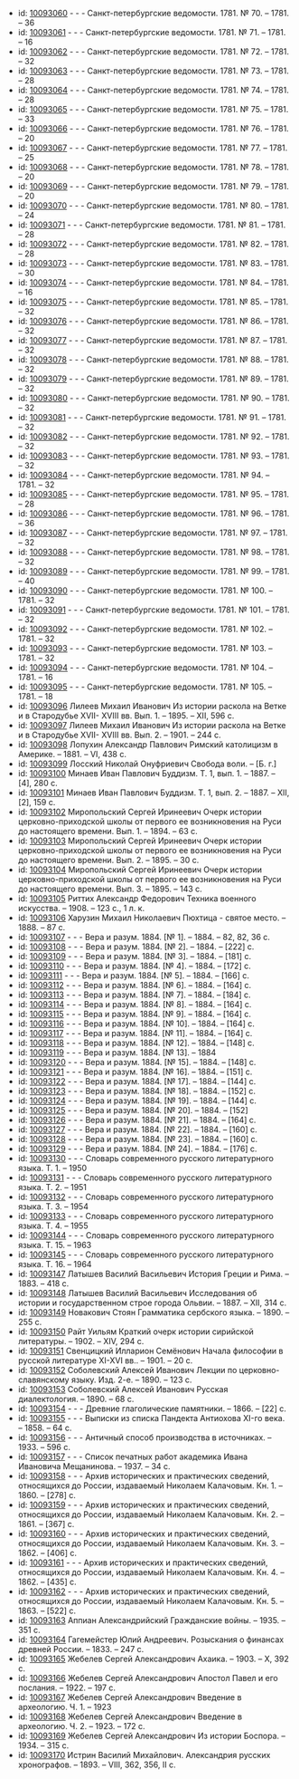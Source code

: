 <ul>
<li>id: <a href="http://books.e-heritage.ru/book/10093060">10093060</a>	- - - Санкт-петербургские ведомости. 1781. № 70. – 1781. – 36</li>
<li>id: <a href="http://books.e-heritage.ru/book/10093061">10093061</a>	- - - Санкт-петербургские ведомости. 1781. № 71. – 1781. – 16</li>
<li>id: <a href="http://books.e-heritage.ru/book/10093062">10093062</a>	- - - Санкт-петербургские ведомости. 1781. № 72. – 1781. – 32</li>
<li>id: <a href="http://books.e-heritage.ru/book/10093063">10093063</a>	- - - Санкт-петербургские ведомости. 1781. № 73. – 1781. – 28</li>
<li>id: <a href="http://books.e-heritage.ru/book/10093064">10093064</a>	- - - Санкт-петербургские ведомости. 1781. № 74. – 1781. – 28</li>
<li>id: <a href="http://books.e-heritage.ru/book/10093065">10093065</a>	- - - Санкт-петербургские ведомости. 1781. № 75. – 1781. – 33</li>
<li>id: <a href="http://books.e-heritage.ru/book/10093066">10093066</a>	- - - Санкт-петербургские ведомости. 1781. № 76. – 1781. – 20</li>
<li>id: <a href="http://books.e-heritage.ru/book/10093067">10093067</a>	- - - Санкт-петербургские ведомости. 1781. № 77. – 1781. – 25</li>
<li>id: <a href="http://books.e-heritage.ru/book/10093068">10093068</a>	- - - Санкт-петербургские ведомости. 1781. № 78. – 1781. – 20</li>
<li>id: <a href="http://books.e-heritage.ru/book/10093069">10093069</a>	- - - Санкт-петербургские ведомости. 1781. № 79. – 1781. – 20</li>
<li>id: <a href="http://books.e-heritage.ru/book/10093070">10093070</a>	- - - Санкт-петербургские ведомости. 1781. № 80. – 1781. – 24</li>
<li>id: <a href="http://books.e-heritage.ru/book/10093071">10093071</a>	- - - Санкт-петербургские ведомости. 1781. № 81. – 1781. – 28</li>
<li>id: <a href="http://books.e-heritage.ru/book/10093072">10093072</a>	- - - Санкт-петербургские ведомости. 1781. № 82. – 1781. – 28</li>
<li>id: <a href="http://books.e-heritage.ru/book/10093073">10093073</a>	- - - Санкт-петербургские ведомости. 1781. № 83. – 1781. – 30</li>
<li>id: <a href="http://books.e-heritage.ru/book/10093074">10093074</a>	- - - Санкт-петербургские ведомости. 1781. № 84. – 1781. – 16</li>
<li>id: <a href="http://books.e-heritage.ru/book/10093075">10093075</a>	- - - Санкт-петербургские ведомости. 1781. № 85. – 1781. – 32</li>
<li>id: <a href="http://books.e-heritage.ru/book/10093076">10093076</a>	- - - Санкт-петербургские ведомости. 1781. № 86. – 1781. – 32</li>
<li>id: <a href="http://books.e-heritage.ru/book/10093077">10093077</a>	- - - Санкт-петербургские ведомости. 1781. № 87. – 1781. – 32</li>
<li>id: <a href="http://books.e-heritage.ru/book/10093078">10093078</a>	- - - Санкт-петербургские ведомости. 1781. № 88. – 1781. – 32</li>
<li>id: <a href="http://books.e-heritage.ru/book/10093079">10093079</a>	- - - Санкт-петербургские ведомости. 1781. № 89. – 1781. – 32</li>
<li>id: <a href="http://books.e-heritage.ru/book/10093080">10093080</a>	- - - Санкт-петербургские ведомости. 1781. № 90. – 1781. – 32</li>
<li>id: <a href="http://books.e-heritage.ru/book/10093081">10093081</a>	- - - Санкт-петербургские ведомости. 1781. № 91. – 1781. – 32</li>
<li>id: <a href="http://books.e-heritage.ru/book/10093082">10093082</a>	- - - Санкт-петербургские ведомости. 1781. № 92. – 1781. – 32</li>
<li>id: <a href="http://books.e-heritage.ru/book/10093083">10093083</a>	- - - Санкт-петербургские ведомости. 1781. № 93. – 1781. – 32</li>
<li>id: <a href="http://books.e-heritage.ru/book/10093084">10093084</a>	- - - Санкт-петербургские ведомости. 1781. № 94. – 1781. – 32</li>
<li>id: <a href="http://books.e-heritage.ru/book/10093085">10093085</a>	- - - Санкт-петербургские ведомости. 1781. № 95. – 1781. – 28</li>
<li>id: <a href="http://books.e-heritage.ru/book/10093086">10093086</a>	- - - Санкт-петербургские ведомости. 1781. № 96. – 1781. – 36</li>
<li>id: <a href="http://books.e-heritage.ru/book/10093087">10093087</a>	- - - Санкт-петербургские ведомости. 1781. № 97. – 1781. – 32</li>
<li>id: <a href="http://books.e-heritage.ru/book/10093088">10093088</a>	- - - Санкт-петербургские ведомости. 1781. № 98. – 1781. – 32</li>
<li>id: <a href="http://books.e-heritage.ru/book/10093089">10093089</a>	- - - Санкт-петербургские ведомости. 1781. № 99. – 1781. – 40</li>
<li>id: <a href="http://books.e-heritage.ru/book/10093090">10093090</a>	- - - Санкт-петербургские ведомости. 1781. № 100. – 1781. – 32</li>
<li>id: <a href="http://books.e-heritage.ru/book/10093091">10093091</a>	- - - Санкт-петербургские ведомости. 1781. № 101. – 1781. – 32</li>
<li>id: <a href="http://books.e-heritage.ru/book/10093092">10093092</a>	- - - Санкт-петербургские ведомости. 1781. № 102. – 1781. – 32</li>
<li>id: <a href="http://books.e-heritage.ru/book/10093093">10093093</a>	- - - Санкт-петербургские ведомости. 1781. № 103. – 1781. – 32</li>
<li>id: <a href="http://books.e-heritage.ru/book/10093094">10093094</a>	- - - Санкт-петербургские ведомости. 1781. № 104. – 1781. – 16</li>
<li>id: <a href="http://books.e-heritage.ru/book/10093095">10093095</a>	- - - Санкт-петербургские ведомости. 1781. № 105. – 1781. – 18</li>
<li>id: <a href="http://books.e-heritage.ru/book/10093096">10093096</a>	Лилеев Михаил Иванович Из истории раскола на Ветке и в Стародубье XVII- XVIII вв. Вып. 1. – 1895. – XII, 596 с.</li>
<li>id: <a href="http://books.e-heritage.ru/book/10093097">10093097</a>	Лилеев Михаил Иванович Из истории раскола на Ветке и в Стародубье XVII- XVIII вв. Вып. 2. – 1901. – 244 с.</li>
<li>id: <a href="http://books.e-heritage.ru/book/10093098">10093098</a>	Лопухин Александр Павлович Римский католицизм в Америке. – 1881. – VI, 438 с.</li>
<li>id: <a href="http://books.e-heritage.ru/book/10093099">10093099</a>	Лосский Николай Онуфриевич Свобода воли. – [Б. г.]</li>
<li>id: <a href="http://books.e-heritage.ru/book/10093100">10093100</a>	Минаев Иван Павлович Буддизм. Т. 1, вып. 1. – 1887. – [4], 280 с.</li>
<li>id: <a href="http://books.e-heritage.ru/book/10093101">10093101</a>	Минаев Иван Павлович Буддизм. Т. 1, вып. 2. – 1887. – XII, [2], 159 с.</li>
<li>id: <a href="http://books.e-heritage.ru/book/10093102">10093102</a>	Миропольский Сергей Иринеевич Очерк истории церковно-приходской школы от первого ее возникновения на Руси до настоящего времени. Вып. 1. – 1894. – 63 с.</li>
<li>id: <a href="http://books.e-heritage.ru/book/10093103">10093103</a>	Миропольский Сергей Иринеевич Очерк истории церковно-приходской школы от первого ее возникновения на Руси до настоящего времени. Вып. 2. – 1895. – 30 с.</li>
<li>id: <a href="http://books.e-heritage.ru/book/10093104">10093104</a>	Миропольский Сергей Иринеевич Очерк истории церковно-приходской школы от первого ее возникновения на Руси до настоящего времени. Вып. 3. – 1895. – 143 с.</li>
<li>id: <a href="http://books.e-heritage.ru/book/10093105">10093105</a>	Риттих Александр Федорович Техника военного искусства. – 1908. – 123 с., 1 л. к.</li>
<li>id: <a href="http://books.e-heritage.ru/book/10093106">10093106</a>	Харузин Михаил Николаевич Пюхтица - святое место. – 1888. – 87 с.</li>
<li>id: <a href="http://books.e-heritage.ru/book/10093107">10093107</a>	- - - Вера и разум. 1884. [№ 1]. – 1884. – 82, 82, 36 с.</li>
<li>id: <a href="http://books.e-heritage.ru/book/10093108">10093108</a>	- - - Вера и разум. 1884. [№ 2]. – 1884. – [222] с.</li>
<li>id: <a href="http://books.e-heritage.ru/book/10093109">10093109</a>	- - - Вера и разум. 1884. [№ 3]. – 1884. – [181] с.</li>
<li>id: <a href="http://books.e-heritage.ru/book/10093110">10093110</a>	- - - Вера и разум. 1884. [№ 4]. – 1884. – [172] с.</li>
<li>id: <a href="http://books.e-heritage.ru/book/10093111">10093111</a>	- - - Вера и разум. 1884. [№ 5]. – 1884. – [166] с.</li>
<li>id: <a href="http://books.e-heritage.ru/book/10093112">10093112</a>	- - - Вера и разум. 1884. [№ 6]. – 1884. – [164] с.</li>
<li>id: <a href="http://books.e-heritage.ru/book/10093113">10093113</a>	- - - Вера и разум. 1884. [№ 7]. – 1884. – [184] с.</li>
<li>id: <a href="http://books.e-heritage.ru/book/10093114">10093114</a>	- - - Вера и разум. 1884. [№ 8]. – 1884. – [164] с.</li>
<li>id: <a href="http://books.e-heritage.ru/book/10093115">10093115</a>	- - - Вера и разум. 1884. [№ 9]. – 1884. – [164] с.</li>
<li>id: <a href="http://books.e-heritage.ru/book/10093116">10093116</a>	- - - Вера и разум. 1884. [№ 10]. – 1884. – [164] с.</li>
<li>id: <a href="http://books.e-heritage.ru/book/10093117">10093117</a>	- - - Вера и разум. 1884. [№ 11]. – 1884. – [164] с.</li>
<li>id: <a href="http://books.e-heritage.ru/book/10093118">10093118</a>	- - - Вера и разум. 1884. [№ 12]. – 1884. – [148] с.</li>
<li>id: <a href="http://books.e-heritage.ru/book/10093119">10093119</a>	- - - Вера и разум. 1884. [№ 13]. – 1884</li>
<li>id: <a href="http://books.e-heritage.ru/book/10093120">10093120</a>	- - - Вера и разум. 1884. [№ 15]. – 1884. – [148] с.</li>
<li>id: <a href="http://books.e-heritage.ru/book/10093121">10093121</a>	- - - Вера и разум. 1884. [№ 16]. – 1884. – [151] с.</li>
<li>id: <a href="http://books.e-heritage.ru/book/10093122">10093122</a>	- - - Вера и разум. 1884. [№ 17]. – 1884. – [144] с.</li>
<li>id: <a href="http://books.e-heritage.ru/book/10093123">10093123</a>	- - - Вера и разум. 1884. [№ 18]. – 1884. – [152] с.</li>
<li>id: <a href="http://books.e-heritage.ru/book/10093124">10093124</a>	- - - Вера и разум. 1884. [№ 19]. – 1884. – [144] с.</li>
<li>id: <a href="http://books.e-heritage.ru/book/10093125">10093125</a>	- - - Вера и разум. 1884. [№ 20]. – 1884. – [152]</li>
<li>id: <a href="http://books.e-heritage.ru/book/10093126">10093126</a>	- - - Вера и разум. 1884. [№ 21]. – 1884. – [164] с.</li>
<li>id: <a href="http://books.e-heritage.ru/book/10093127">10093127</a>	- - - Вера и разум. 1884. [№ 22]. – 1884. – [160] с.</li>
<li>id: <a href="http://books.e-heritage.ru/book/10093128">10093128</a>	- - - Вера и разум. 1884. [№ 23]. – 1884. – [160] с.</li>
<li>id: <a href="http://books.e-heritage.ru/book/10093129">10093129</a>	- - - Вера и разум. 1884. [№ 24]. – 1884. – [176] с.</li>
<li>id: <a href="http://books.e-heritage.ru/book/10093130">10093130</a>	- - - Словарь современного русского литературного языка. Т. 1. – 1950</li>
<li>id: <a href="http://books.e-heritage.ru/book/10093131">10093131</a>	- - - Словарь современного русского литературного языка. Т. 2. – 1951</li>
<li>id: <a href="http://books.e-heritage.ru/book/10093132">10093132</a>	- - - Словарь современного русского литературного языка. Т. 3. – 1954</li>
<li>id: <a href="http://books.e-heritage.ru/book/10093133">10093133</a>	- - - Словарь современного русского литературного языка. Т. 4. – 1955</li>
<li>id: <a href="http://books.e-heritage.ru/book/10093144">10093144</a>	- - - Словарь современного русского литературного языка. Т. 15. – 1963</li>
<li>id: <a href="http://books.e-heritage.ru/book/10093145">10093145</a>	- - - Словарь современного русского литературного языка. Т. 16. – 1964</li>
<li>id: <a href="http://books.e-heritage.ru/book/10093147">10093147</a>	Латышев Василий Васильевич История Греции и Рима. – 1883. – 418 с.</li>
<li>id: <a href="http://books.e-heritage.ru/book/10093148">10093148</a>	Латышев Василий Васильевич Исследования об истории и государственном строе города Ольвии. – 1887. – XII, 314 с.</li>
<li>id: <a href="http://books.e-heritage.ru/book/10093149">10093149</a>	Новакович Стоян Грамматика сербского языка. – 1890. – 255 с.</li>
<li>id: <a href="http://books.e-heritage.ru/book/10093150">10093150</a>	Райт Уильям Краткий очерк истории сирийской литературы. – 1902. – XIV, 294 с.</li>
<li>id: <a href="http://books.e-heritage.ru/book/10093151">10093151</a>	Свенцицкий Илларион Семёнович Начала философии в русской литературе XI-XVI вв.. – 1901. – 20 с.</li>
<li>id: <a href="http://books.e-heritage.ru/book/10093152">10093152</a>	Соболевский Алексей Иванович Лекции по церковно-славянскому языку. Изд. 2-е. – 1890. – 123 с.</li>
<li>id: <a href="http://books.e-heritage.ru/book/10093153">10093153</a>	Соболевский Алексей Иванович Русская диалектология. – 1890. – 68 с.</li>
<li>id: <a href="http://books.e-heritage.ru/book/10093154">10093154</a>	- - - Древние глаголические памятники. – 1866. – [22] с.</li>
<li>id: <a href="http://books.e-heritage.ru/book/10093155">10093155</a>	- - - Выписки из списка Пандекта Антиохова XI-го века. – 1858. – 64 с.</li>
<li>id: <a href="http://books.e-heritage.ru/book/10093156">10093156</a>	- - - Античный способ производства в источниках. – 1933. – 596 с.</li>
<li>id: <a href="http://books.e-heritage.ru/book/10093157">10093157</a>	- - - Список печатных работ академика Ивана Ивановича Мещанинова. – 1937. – 34 с.</li>
<li>id: <a href="http://books.e-heritage.ru/book/10093158">10093158</a>	- - - Архив исторических и практических сведений, относящихся до России, издаваемый Николаем Калачовым. Кн. 1. – 1860. – [278] с.</li>
<li>id: <a href="http://books.e-heritage.ru/book/10093159">10093159</a>	- - - Архив исторических и практических сведений, относящихся до России, издаваемый Николаем Калачовым. Кн. 2. – 1861. – [367] с.</li>
<li>id: <a href="http://books.e-heritage.ru/book/10093160">10093160</a>	- - - Архив исторических и практических сведений, относящихся до России, издаваемый Николаем Калачовым. Кн. 3. – 1862. – [406] с.</li>
<li>id: <a href="http://books.e-heritage.ru/book/10093161">10093161</a>	- - - Архив исторических и практических сведений, относящихся до России, издаваемый Николаем Калачовым. Кн. 4. – 1862. – [435] с.</li>
<li>id: <a href="http://books.e-heritage.ru/book/10093162">10093162</a>	- - - Архив исторических и практических сведений, относящихся до России, издаваемый Николаем Калачовым. Кн. 5. – 1863. – [522] с.</li>
<li>id: <a href="http://books.e-heritage.ru/book/10093163">10093163</a>	Аппиан Александрийский Гражданские войны. – 1935. – 351 с.</li>
<li>id: <a href="http://books.e-heritage.ru/book/10093164">10093164</a>	Гагемейстер Юлий Андреевич. Розыскания о финансах древней России. – 1833. – 247 с.</li>
<li>id: <a href="http://books.e-heritage.ru/book/10093165">10093165</a>	Жебелев Сергей Александрович Ахаика. – 1903. – X, 392 с.</li>
<li>id: <a href="http://books.e-heritage.ru/book/10093166">10093166</a>	Жебелев Сергей Александрович Апостол Павел и его послания. – 1922. – 197 с.</li>
<li>id: <a href="http://books.e-heritage.ru/book/10093167">10093167</a>	Жебелев Сергей Александрович Введение в археологию. Ч. 1. – 1923</li>
<li>id: <a href="http://books.e-heritage.ru/book/10093168">10093168</a>	Жебелев Сергей Александрович Введение в археологию. Ч. 2. – 1923. – 172 с.</li>
<li>id: <a href="http://books.e-heritage.ru/book/10093169">10093169</a>	Жебелев Сергей Александрович Из истории Боспора. – 1934. – 315 с.</li>
<li>id: <a href="http://books.e-heritage.ru/book/10093170">10093170</a>	Истрин Василий Михайлович. Александрия русских хронографов. – 1893. – VIII, 362, 356, II с.</li>
</ul>
